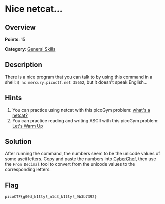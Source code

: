 # Nice netcat...

## Overview

**Points**: 15

**Category**: [General Skills](../)

## Description

There is a nice program that you can talk to by using this command in a shell: `$ nc mercury.picoctf.net 35652`, but it doesn't speak English...

## Hints

1. You can practice using netcat with this picoGym problem: [what's a netcat?](https://play.picoctf.org/practice/challenge/34)
2. You can practice reading and writing ASCII with this picoGym problem: [Let's Warm Up](https://play.picoctf.org/practice/challenge/22)

## Solution

After running the command, the numbers seem to be the unicode values of some ascii letters. Copy and paste the numbers into [CyberChef](https://gchq.github.io/CyberChef/), then use the `From Decimal` tool to convert from the unicode values to the corresponding letters.

## Flag

`picoCTF{g00d_k1tty!_n1c3_k1tty!_9b3b7392}`